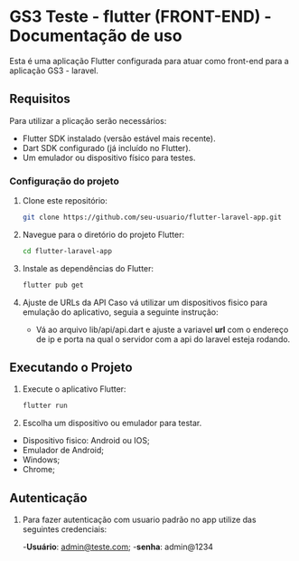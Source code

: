 # GS3 Teste - flutter (FRONT-END) - Documentação de uso

Esta é uma aplicação Flutter configurada para atuar como front-end para a aplicação GS3 - laravel.

## Requisitos
Para utilizar a plicação serão necessários:

- Flutter SDK instalado (versão estável mais recente).
- Dart SDK configurado (já incluído no Flutter).
- Um emulador ou dispositivo físico para testes.


### Configuração do projeto
1. Clone este repositório:
   ```bash
   git clone https://github.com/seu-usuario/flutter-laravel-app.git
   ```
2. Navegue para o diretório do projeto Flutter:
   ```bash
   cd flutter-laravel-app
   ```
3. Instale as dependências do Flutter:
   ```bash
   flutter pub get
   ```
4. Ajuste de URLs da API
   Caso vá utilizar um dispositivos fisico para emulação do aplicativo, seguia a seguinte instrução:
   
   - Vá ao arquivo lib/api/api.dart e ajuste a variavel **url** com o endereço de ip e porta na qual o servidor com a api do laravel esteja rodando. 
     
## Executando o Projeto

1. Execute o aplicativo Flutter:
   ```bash
   flutter run
   ```
2. Escolha um dispositivo ou emulador para testar.

  - Dispositivo fisico: Android ou IOS;
  - Emulador de Android;
  - Windows;
  - Chrome;

## Autenticação

1. Para fazer autenticação com usuario padrão no app utilize das seguintes credenciais:

   -**Usuário**: admin@teste.com;
   -**senha**: admin@1234
